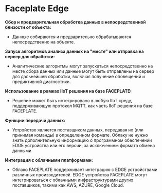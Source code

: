 # Faceplate Edge

<b>Сбор и предварительная обработка данных в непосредственной близости от объекта:</b>
- Данные собираются и предварительно обрабатываются непосредственно на объекте.

<b>Запуск алгоритмов анализа данных на "месте" или отправка на сервер для обработки:</b>
- Аналитические алгоритмы могут запускаться непосредственно на месте сбора данных или данные могут быть отправлены на сервер для дальнейшей обработки, включая получение оповещений и предиктивной диагностики.

<b>Использование в рамках IIoT решения на базе FACEPLATE:</b>
- Решение может быть интегрировано в любую IIoT среду, поддерживающую протокол MQTT, как часть IIoT решения на базе FACEPLATE.

<b>Функции передачи данных:</b>
- Устройство является поставщиком данных, передавая их (или принимая команды) в определенном формате. Облаку не нужно знать дополнительную информацию о программном обеспечении EDGE устройства или его версии, за исключением формата обмена данными.

<b>Интеграция с облачными платформами:</b>
- Облако FACEPLATE поддерживает интеграцию с EDGE устройствами различных производителей. EDGE устройства FACEPLATE могут интегрироваться с облачными инфраструктурами других поставщиков, такими как AWS, AZURE, Google Cloud.
